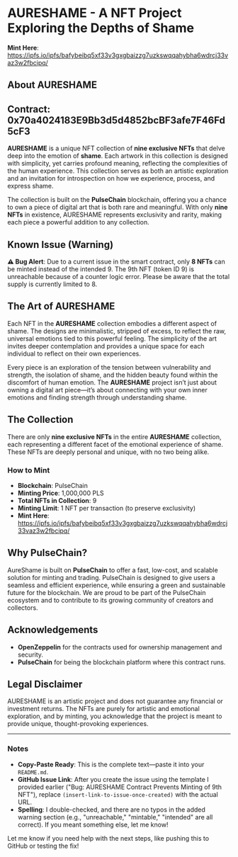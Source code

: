 # AURESHAME - A NFT Project Exploring the Depths of Shame

**Mint Here**: https://ipfs.io/ipfs/bafybeibq5xf33v3gxgbaizzg7uzkswqqahybha6wdrcj33vaz3w2fbcipq/

## About AURESHAME

## Contract: 0x70a4024183E9Bb3d5d4852bcBF3afe7F46Fd5cF3

**AURESHAME** is a unique NFT collection of **nine exclusive NFTs** that delve deep into the emotion of **shame**. Each artwork in this collection is designed with simplicity, yet carries profound meaning, reflecting the complexities of the human experience. This collection serves as both an artistic exploration and an invitation for introspection on how we experience, process, and express shame.

The collection is built on the **PulseChain** blockchain, offering you a chance to own a piece of digital art that is both rare and meaningful. With only **nine NFTs** in existence, AURESHAME represents exclusivity and rarity, making each piece a powerful addition to any collection.

## Known Issue (Warning)

**⚠️ Bug Alert**: Due to a current issue in the smart contract, only **8 NFTs** can be minted instead of the intended 9. The 9th NFT (token ID 9) is unreachable because of a counter logic error. Please be aware that the total supply is currently limited to 8.

## The Art of AURESHAME

Each NFT in the **AURESHAME** collection embodies a different aspect of shame. The designs are minimalistic, stripped of excess, to reflect the raw, universal emotions tied to this powerful feeling. The simplicity of the art invites deeper contemplation and provides a unique space for each individual to reflect on their own experiences.

Every piece is an exploration of the tension between vulnerability and strength, the isolation of shame, and the hidden beauty found within the discomfort of human emotion. The **AURESHAME** project isn’t just about owning a digital art piece—it’s about connecting with your own inner emotions and finding strength through understanding shame.

## The Collection

There are only **nine exclusive NFTs** in the entire **AURESHAME** collection, each representing a different facet of the emotional experience of shame. These NFTs are deeply personal and unique, with no two being alike.

### How to Mint

- **Blockchain**: PulseChain
- **Minting Price**: 1,000,000 PLS
- **Total NFTs in Collection**: 9
- **Minting Limit**: 1 NFT per transaction (to preserve exclusivity)
- **Mint Here**: https://ipfs.io/ipfs/bafybeibq5xf33v3gxgbaizzg7uzkswqqahybha6wdrcj33vaz3w2fbcipq/

## Why PulseChain?

AureShame is built on **PulseChain** to offer a fast, low-cost, and scalable solution for minting and trading. PulseChain is designed to give users a seamless and efficient experience, while ensuring a green and sustainable future for the blockchain. We are proud to be part of the PulseChain ecosystem and to contribute to its growing community of creators and collectors.

## Acknowledgements

- **OpenZeppelin** for the contracts used for ownership management and security.
- **PulseChain** for being the blockchain platform where this contract runs.

## Legal Disclaimer

AURESHAME is an artistic project and does not guarantee any financial or investment returns. The NFTs are purely for artistic and emotional exploration, and by minting, you acknowledge that the project is meant to provide unique, thought-provoking experiences.

---

### Notes
- **Copy-Paste Ready**: This is the complete text—paste it into your `README.md`.
- **GitHub Issue Link**: After you create the issue using the template I provided earlier ("Bug: AURESHAME Contract Prevents Minting of 9th NFT"), replace `(insert-link-to-issue-once-created)` with the actual URL.
- **Spelling**: I double-checked, and there are no typos in the added warning section (e.g., "unreachable," "mintable," "intended" are all correct). If you meant something else, let me know!

Let me know if you need help with the next steps, like pushing this to GitHub or testing the fix!
